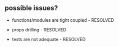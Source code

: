 ## possible issues?

- functions/modules are tight coupled - RESOLVED

- props drilling - RESOLVED

- tests are not adequate - RESOLVED
